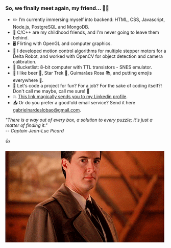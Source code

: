 ### So, we finally meet again, my friend... :man_with_turban:

- ✏️ I’m currently immersing myself into backend: HTML, CSS, Javascript, Node.js, PostgreSQL and MongoDB.
- 💜 C/C++ are my childhood friends, and I'm never going to leave them behind.
- 🖥️ Flirting with OpenGL and computer graphics.
- 🤖 I developed motion control algorithms for multiple stepper motors for a Delta Robot, and worked with OpenCV for object detection and camera calibration.
- 🧭 Bucketlist: 8-bit computer with TTL transistors - SNES emulator.
- 🙂 I like beer :beer:, Star Trek :milky_way:, Guimarães Rosa :books:, and putting emojis everywhere :grimacing:. 
- 👋 Let's code a project for fun? For a job? For the sake of coding itself?! Don't call me maybe, call me sure! :dancers:
- 💥 [This link magically sends you to my Linkedin profile](https://www.linkedin.com/in/gabriel-nardes-giampietro/).
- 📤 Or do you prefer a good'old email service? Send it here gabrielnardeslobao@gmail.com.

*"There is a way out of every box, a solution to every puzzle; it's just a matter of finding it."* <br>
*-- Captain Jean-Luc Picard*

👍 <br> <br>
![link](https://raw.githubusercontent.com/gabrielnardes/gabrielnardes/main/twinpeaks.gif)
